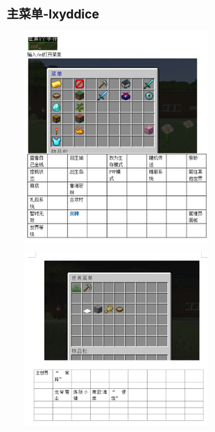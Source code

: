 # 主菜单-lxyddice

<figure><img src="../../.gitbook/assets/image (5) (1).png" alt=""><figcaption></figcaption></figure>



<figure><img src="../../.gitbook/assets/image (5).png" alt=""><figcaption></figcaption></figure>

